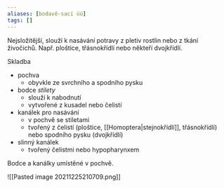 ```yaml
---
aliases: [bodavě-sací úú]
tags: []
---
```

Nejsložitější, slouží k nasávání potravy z pletiv rostlin nebo z tkání živočichů. Např. ploštice, třásnokřídlí nebo někteří dvojkřídlí.

Skladba
- pochva
	- obyvkle ze svrchního a spodního pysku
- bodce *stilety* 
	- slouží k nabodnutí
	- vytvořené z kusadel nebo čelistí
- kanálek pro nasávání
	- v pochvě se stiletami
	- tvořený z čelistí (ploštice, [[Homoptera|stejnokřídlí]], třásnokřídlí) nebo spodního pysku (dvojkřídlí)
- slinný kanálek
	- tvořený čelistmi nebo hypopharynxem

Bodce a kanálky umístěné v pochvě.

![[Pasted image 20211225210709.png]]